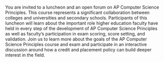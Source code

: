 You are invited to a luncheon and an open forum on AP Computer Science Principles. This course represents a significant collaboration between colleges and universities and secondary schools. Participants of this luncheon will learn about the important role higher education faculty have held in every step of the development of AP Computer Science Principles as well as faculty’s participation in exam scoring, score setting, and validation. Join us to learn more about the goals of the AP Computer Science Principles course and exam and participate in an interactive discussion around how a credit and placement policy can build deeper interest in the field.
